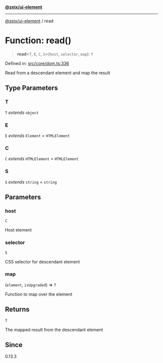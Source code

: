 [**@zeix/ui-element**](../README.md)

***

[@zeix/ui-element](../globals.md) / read

# Function: read()

> **read**\<`T`, `E`, `C`, `S`\>(`host`, `selector`, `map`): `T`

Defined in: [src/core/dom.ts:336](https://github.com/efflore/ui-element/blob/6f13c4cee43b2a37b146c096e1a255409b73e79b/src/core/dom.ts#L336)

Read from a descendant element and map the result

## Type Parameters

### T

`T` *extends* `object`

### E

`E` *extends* `Element` = `HTMLElement`

### C

`C` *extends* `HTMLElement` = `HTMLElement`

### S

`S` *extends* `string` = `string`

## Parameters

### host

`C`

Host element

### selector

`S`

CSS selector for descendant element

### map

(`element`, `isUpgraded`) => `T`

Function to map over the element

## Returns

`T`

The mapped result from the descendant element

## Since

0.13.3
